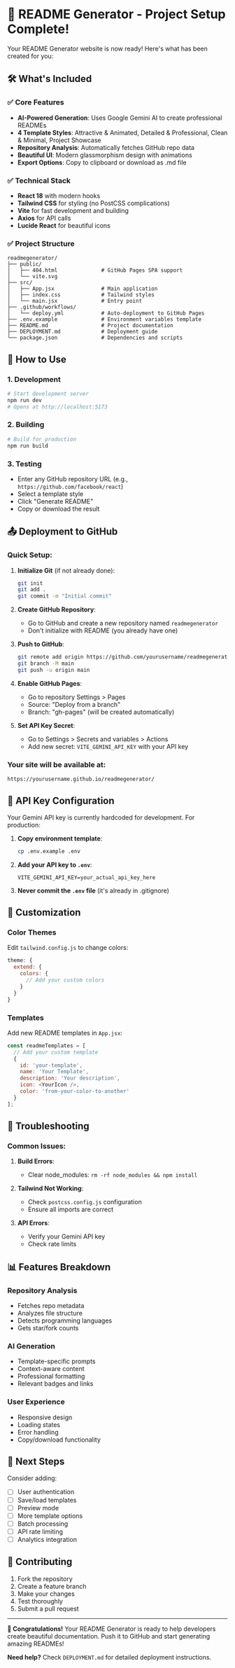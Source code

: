 # 🎉 README Generator - Project Setup Complete!

Your README Generator website is now ready! Here's what has been created for you:

## 🛠️ What's Included

### ✅ Core Features
- **AI-Powered Generation**: Uses Google Gemini AI to create professional READMEs
- **4 Template Styles**: Attractive & Animated, Detailed & Professional, Clean & Minimal, Project Showcase
- **Repository Analysis**: Automatically fetches GitHub repo data
- **Beautiful UI**: Modern glassmorphism design with animations
- **Export Options**: Copy to clipboard or download as .md file

### ✅ Technical Stack
- **React 18** with modern hooks
- **Tailwind CSS** for styling (no PostCSS complications)
- **Vite** for fast development and building
- **Axios** for API calls
- **Lucide React** for beautiful icons

### ✅ Project Structure
```
readmegenerator/
├── public/
│   ├── 404.html              # GitHub Pages SPA support
│   └── vite.svg
├── src/
│   ├── App.jsx               # Main application
│   ├── index.css             # Tailwind styles
│   └── main.jsx              # Entry point
├── .github/workflows/
│   └── deploy.yml            # Auto-deployment to GitHub Pages
├── .env.example              # Environment variables template
├── README.md                 # Project documentation
├── DEPLOYMENT.md             # Deployment guide
└── package.json              # Dependencies and scripts
```

## 🚀 How to Use

### 1. Development
```bash
# Start development server
npm run dev
# Opens at http://localhost:5173
```

### 2. Building
```bash
# Build for production
npm run build
```

### 3. Testing
- Enter any GitHub repository URL (e.g., `https://github.com/facebook/react`)
- Select a template style
- Click "Generate README"
- Copy or download the result

## 📤 Deployment to GitHub

### Quick Setup:
1. **Initialize Git** (if not already done):
   ```bash
   git init
   git add .
   git commit -m "Initial commit"
   ```

2. **Create GitHub Repository**:
   - Go to GitHub and create a new repository named `readmegenerator`
   - Don't initialize with README (you already have one)

3. **Push to GitHub**:
   ```bash
   git remote add origin https://github.com/yourusername/readmegenerator.git
   git branch -M main
   git push -u origin main
   ```

4. **Enable GitHub Pages**:
   - Go to repository Settings > Pages
   - Source: "Deploy from a branch"
   - Branch: "gh-pages" (will be created automatically)

5. **Set API Key Secret**:
   - Go to Settings > Secrets and variables > Actions
   - Add new secret: `VITE_GEMINI_API_KEY` with your API key

### Your site will be available at:
`https://yourusername.github.io/readmegenerator/`

## 🔑 API Key Configuration

Your Gemini API key is currently hardcoded for development. For production:

1. **Copy environment template**:
   ```bash
   cp .env.example .env
   ```

2. **Add your API key to `.env`**:
   ```
   VITE_GEMINI_API_KEY=your_actual_api_key_here
   ```

3. **Never commit the `.env` file** (it's already in .gitignore)

## 🎨 Customization

### Color Themes
Edit `tailwind.config.js` to change colors:
```js
theme: {
  extend: {
    colors: {
      // Add your custom colors
    }
  }
}
```

### Templates
Add new README templates in `App.jsx`:
```js
const readmeTemplates = [
  // Add your custom template
  {
    id: 'your-template',
    name: 'Your Template',
    description: 'Your description',
    icon: <YourIcon />,
    color: 'from-your-color-to-another'
  }
];
```

## 🔧 Troubleshooting

### Common Issues:

1. **Build Errors**: 
   - Clear node_modules: `rm -rf node_modules && npm install`
   
2. **Tailwind Not Working**: 
   - Check `postcss.config.js` configuration
   - Ensure all imports are correct

3. **API Errors**:
   - Verify your Gemini API key
   - Check rate limits

## 📊 Features Breakdown

### Repository Analysis
- Fetches repo metadata
- Analyzes file structure
- Detects programming languages
- Gets star/fork counts

### AI Generation
- Template-specific prompts
- Context-aware content
- Professional formatting
- Relevant badges and links

### User Experience
- Responsive design
- Loading states
- Error handling
- Copy/download functionality

## 🎯 Next Steps

Consider adding:
- [ ] User authentication
- [ ] Save/load templates
- [ ] Preview mode
- [ ] More template options
- [ ] Batch processing
- [ ] API rate limiting
- [ ] Analytics integration

## 🤝 Contributing

1. Fork the repository
2. Create a feature branch
3. Make your changes
4. Test thoroughly
5. Submit a pull request

---

**🎊 Congratulations!** Your README Generator is ready to help developers create beautiful documentation. Push it to GitHub and start generating amazing READMEs!

**Need help?** Check `DEPLOYMENT.md` for detailed deployment instructions.
